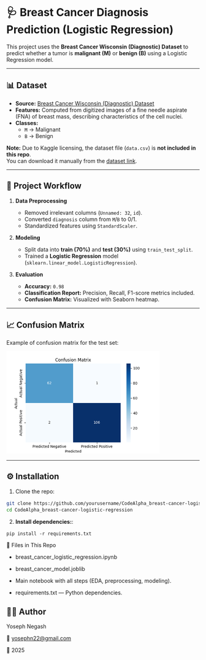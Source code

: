 # 🩺 Breast Cancer Diagnosis Prediction (Logistic Regression)

This project uses the **Breast Cancer Wisconsin (Diagnostic) Dataset** to predict whether a tumor is **malignant (M)** or **benign (B)** using a Logistic Regression model.

---

## 📊 Dataset

- **Source:** [Breast Cancer Wisconsin (Diagnostic) Dataset](https://www.kaggle.com/datasets/uciml/breast-cancer-wisconsin-data)  
- **Features:** Computed from digitized images of a fine needle aspirate (FNA) of breast mass, describing characteristics of the cell nuclei.  
- **Classes:**  
  - `M` → Malignant  
  - `B` → Benign  

**Note:** Due to Kaggle licensing, the dataset file (`data.csv`) is **not included in this repo**.  
You can download it manually from the [dataset link](https://www.kaggle.com/datasets/uciml/breast-cancer-wisconsin-data).

---

## 🚀 Project Workflow

1. **Data Preprocessing**
   - Removed irrelevant columns (`Unnamed: 32`, `id`).
   - Converted `diagnosis` column from `M`/`B` to 0/1.
   - Standardized features using `StandardScaler`.

2. **Modeling**
   - Split data into **train (70%)** and **test (30%)** using `train_test_split`.
   - Trained a **Logistic Regression** model (`sklearn.linear_model.LogisticRegression`).

3. **Evaluation**
   - **Accuracy:** `0.98`  
   - **Classification Report:** Precision, Recall, F1-score metrics included.  
   - **Confusion Matrix:** Visualized with Seaborn heatmap.

---

## 📈 Confusion Matrix

Example of confusion matrix for the test set:

<img src="images/confusion_matrix.png" alt="Confusion Matrix" width="400">

---

## ⚙️ Installation

1. Clone the repo:

```bash
git clone https://github.com/yourusername/CodeAlpha_breast-cancer-logistic-regression.git
cd CodeAlpha_breast-cancer-logistic-regression
 ```
2. **Install dependencies:**:   
```commandline
pip install -r requirements.txt
```
📂 Files in This Repo

- breast_cancer_logistic_regression.ipynb

- breast_cancer_model.joblib

- Main notebook with all steps (EDA, preprocessing, modeling).

- requirements.txt — Python dependencies.

## 👨‍💻 Author

Yoseph Negash

📧 yosephn22@gmail.com

📅 2025
